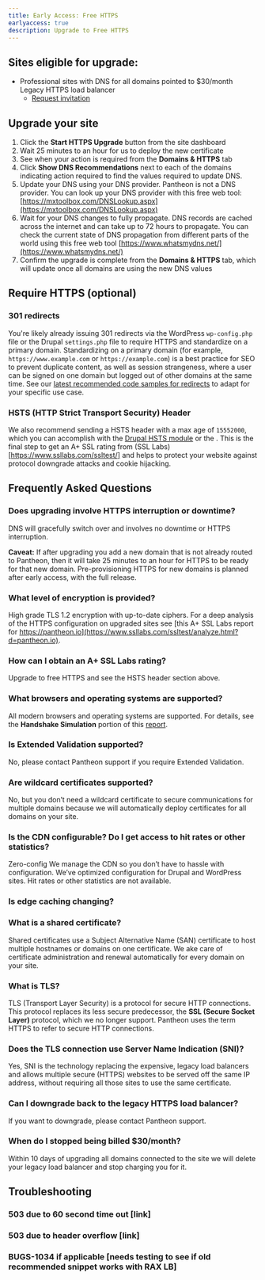 ```yaml
---
title: Early Access: Free HTTPS
earlyaccess: true
description: Upgrade to Free HTTPS
---
```

## Sites eligible for upgrade:
* Professional sites with DNS for all domains pointed to $30/month Legacy HTTPS load balancer
  - [Request invitation](http://learn.pantheon.io/201701-HTTPS-Reg.html)


## Upgrade your site
1. Click the **Start HTTPS Upgrade** button from the site dashboard
3. Wait 25 minutes to an hour for us to deploy the new certificate
4. See when your action is required from the **Domains & HTTPS** tab
5. Click **Show DNS Recommendations** next to each of the domains indicating action required to find the values required to update DNS.
6. Update your DNS using your DNS provider. Pantheon is not a DNS provider. You can look up your DNS provider with this free web tool: [https://mxtoolbox.com/DNSLookup.aspx](https://mxtoolbox.com/DNSLookup.aspx)
7. Wait for your DNS changes to fully propagate. DNS records are cached across the internet and can take up to 72 hours to propagate. You can check the current state of DNS propagation from  different parts of the world using this free web tool [https://www.whatsmydns.net/](https://www.whatsmydns.net/)
7. Confirm the upgrade is complete from the **Domains & HTTPS** tab, which will update once all domains are using the new DNS values

## Require HTTPS (optional)

### 301 redirects

You're likely already issuing 301 redirects via the WordPress `wp-config.php` file or the Drupal `settings.php` file to require HTTPS and standardize on a primary domain. Standardizing on a primary domain (for example, `https://www.example.com` or `https://example.com`) is a best practice for SEO to prevent duplicate content, as well as session strangeness, where a user can be signed on one domain but logged out of other domains at the same time. See our [latest recommended code samples for redirects](/docs/redirects) to adapt for your specific use case.

### HSTS (HTTP Strict Transport Security) Header

We also recommend sending a HSTS header with a max age of `15552000`, which you can accomplish with the [Drupal HSTS module](https://drupal.org/project/hsts) or the <plugin for WordPress>. This is the final step to get an A+ SSL rating from (SSL Labs)[https://www.ssllabs.com/ssltest/] and helps to protect your website against protocol downgrade attacks and cookie hijacking.

## Frequently Asked Questions

### Does upgrading involve HTTPS interruption or downtime?
DNS will gracefully switch over and involves no downtime or HTTPS interruption.

**Caveat:** If after upgrading you add a new domain that is not already routed to Pantheon, then it will take 25 minutes to an hour for HTTPS to be ready for that new domain. Pre-provisioning HTTPS for new domains is planned after early access, with the full release.

### What level of encryption is provided?
High grade TLS 1.2 encryption with up-to-date ciphers. For a deep analysis of the HTTPS configuration on upgraded sites see [this A+ SSL Labs report for https://pantheon.io](https://www.ssllabs.com/ssltest/analyze.html?d=pantheon.io).

### How can I obtain an A+ SSL Labs rating?
Upgrade to free HTTPS and see the HSTS header section above.

### What browsers and operating systems are supported?
All modern browsers and operating systems are supported. For details, see the **Handshake Simulation** portion of this [report](https://www.ssllabs.com/ssltest/analyze.html?d=pantheon.io).

### Is Extended Validation supported?
No, please contact Pantheon support if you require Extended Validation.

### Are wildcard certificates supported?
No, but you don’t need a wildcard certificate to secure communications for multiple domains because we will automatically deploy certificates for all domains on your site.

### Is the CDN configurable? Do I get access to hit rates or other statistics?
Zero-config We manage the CDN so you don’t have to hassle with configuration. We’ve optimized configuration for Drupal and WordPress sites. Hit rates or other statistics are not available.

### Is edge caching changing?

### What is a shared certificate?
Shared certificates use a Subject Alternative Name (SAN) certificate to host multiple hostnames or domains on one certificate. We ake care of certificate administration and renewal automatically for every domain on your site.

### What is TLS?
TLS (Transport Layer Security) is a protocol for secure HTTP connections. This protocol replaces its less secure predecessor, the **SSL (Secure Socket Layer)** protocol, which we no longer support. Pantheon uses the term HTTPS to refer to secure HTTP connections.

### Does the TLS connection use Server Name Indication (SNI)?
Yes, SNI is the technology replacing the expensive, legacy load balancers and allows multiple secure (HTTPS) websites to be served off the same IP address, without requiring all those sites to use the same certificate.

### Can I downgrade back to the legacy HTTPS load balancer?
If you want to downgrade, please contact Pantheon support.

### When do I stopped being billed $30/month?
Within 10 days of upgrading all domains connected to the site we will delete your legacy load balancer and stop charging you for it.

## Troubleshooting

### 503 due to 60 second time out [link]
### 503 due to header overflow [link]
### BUGS-1034 if applicable [needs testing to see if old recommended snippet works with RAX LB]
